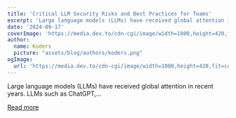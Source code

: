 ```yaml
---
title: 'Critical LLM Security Risks and Best Practices for Teams'
excerpt: 'Large language models (LLMs) have received global attention in recent years. LLMs such as ChatGPT,...'
date: '2024-09-17'
coverImage: 'https://media.dev.to/cdn-cgi/image/width=1000,height=420,fit=cover,gravity=auto,format=auto/https%3A%2F%2Fdev-to-uploads.s3.amazonaws.com%2Fuploads%2Farticles%2Fwoo93m7vafufqdxi9515.jpg'
author:
  name: Koders
  picture: "assets/blog/authors/koders.png"
ogImage:
  url: 'https://media.dev.to/cdn-cgi/image/width=1000,height=420,fit=cover,gravity=auto,format=auto/https%3A%2F%2Fdev-to-uploads.s3.amazonaws.com%2Fuploads%2Farticles%2Fwoo93m7vafufqdxi9515.jpg'
---
```


Large language models (LLMs) have received global attention in recent years. LLMs such as ChatGPT,...

[Read more](https://dev.to/kitops/critical-llm-security-risks-and-best-practices-for-teams-32m3)
